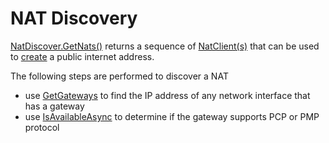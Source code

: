 ﻿# NAT Discovery

[NatDiscover.GetNats()](xref:Makaretu.Nat.NatDiscovery.GetNats*) returns a 
sequence of [NatClient(s)](xref:Makaretu.Nat.NatClient) that can be used
to [create](xref:Makaretu.Nat.NatClient.CreatePublicEndpointAsync*) a public internet address.

The following steps are performed to discover a NAT

- use [GetGateways](xref:Makaretu.Nat.NatDiscovery.GetGateways*) to find the IP address of any network interface that has a gateway
- use [IsAvailableAsync](xref:Makaretu.Nat.NatClient.IsAvailableAsync*) to determine if the gateway supports PCP or PMP protocol
